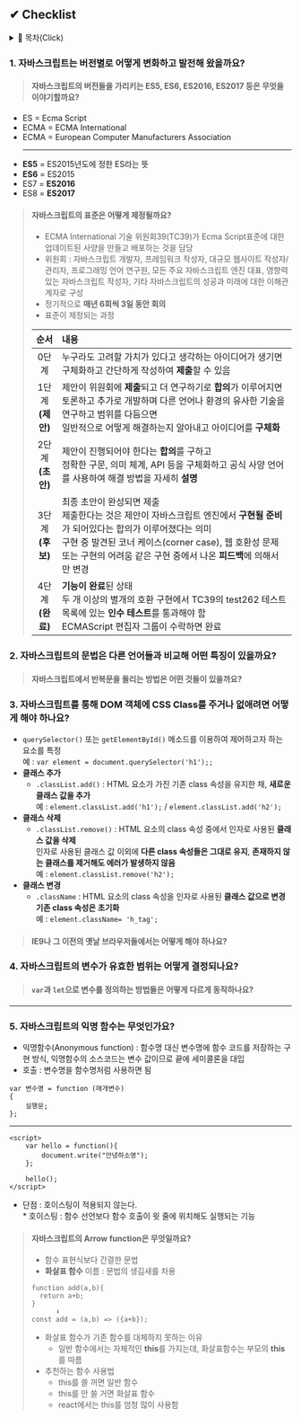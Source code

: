 ## ✔ Checklist

<details>
<summary>📄 목차(Click)</summary>

　　⭐ [자바스크립트 버전별 변화](#1-자바스크립트는-버전별로-어떻게-변화하고-발전해-왔을까요)<br>
　　　　　▫ [자바스크립트 버전](#자바스크립트의-버전들을-가리키는-es5-es6-es2016-es2017-등은-무엇을-이야기할까요)<br>
　　　　　▫ [자바스크립트 표준](#자바스크립트의-표준은-어떻게-제정될까요)<br>
　　⭐ [자바스크립트 문법](#2-자바스크립트의-문법은-다른-언어들과-비교해-어떤-특징이-있을까요)<br>
　　　　　▫ [자바스크립트 반복문](#자바스크립트에서-반복문을-돌리는-방법은-어떤-것들이-있을까요)<br>
　　⭐ [자바스크립트 DOM객체 CSS Class](#3-자바스크립트를-통해-dom-객체에-css-class를-주거나-없애려면-어떻게-해야-하나요)<br>
　　　　　▫ [옛날 브라우저](#ie9나-그-이전의-옛날-브라우저들에서는-어떻게-해야-하나요)<br>
　　⭐ [자바스크립트 변수의 유효범위](#4-자바스크립트의-변수가-유효한-범위는-어떻게-결정되나요)<br>
　　　　　▫ [자바스크립트 변수 정의](#var과-let으로-변수를-정의하는-방법들은-어떻게-다르게-동작하나요)<br>
　　⭐ [자바스크립트의 익명함수](#5-자바스크립트의-익명-함수는-무엇인가요)<br>
　　　　　▫ [Qrrow function](#자바스크립트의-arrow-function은-무엇일까요)<br>
</details>

### **1. 자바스크립트는 버전별로 어떻게 변화하고 발전해 왔을까요?**
> #### **자바스크립트의 버전들을 가리키는 ES5, ES6, ES2016, ES2017 등은 무엇을 이야기할까요?**
- ES = Ecma Script
- ECMA = ECMA International
- ECMA = European Computer Manufacturers Association
  <hr>
- **ES5** = ES2015년도에 정한 ES라는 뜻
- **ES6** = ES2015
- ES7 = **ES2016**
- ES8 = **ES2017**
> #### **자바스크립트의 표준은 어떻게 제정될까요?**
> - ECMA International 기술 위원회39(TC39)가 Ecma Script표준에 대한 업데이트된 사양을 만들고 배포하는 것을 담당
> - 위원회 : 자바스크립트 개발자, 프레임워크 작성자, 대규모 웹사이트 작성자/관리자, 프로그래밍 언어 연구원, 모든 주요 자바스크립트 엔진 대표, 영향력 있는 자바스크립트 작성자, 기타 자바스크립트의 성공과 미래에 대한 이해관계자로 구성
> - 정기적으로 **매년 6회씩 3일 동안 회의**
> - 표준이 제정되는 과정
> 
> |순서|내용|
> |:-:|:--|
> |0단계|누구라도 고려할 가치가 있다고 생각하는 아이디어가 생기면 구체화하고 간단하게 작성하여 **제출**할 수 있음|
> |1단계<br>**(제안)**|제안이 위원회에 **제출**되고 더 연구하기로 **합의**가 이루어지면<br>토론하고 추가로 개발하며 다른 언어나 환경의 유사한 기술을 연구하고 범위를 다듬으면<br> 일반적으로 어떻게 해결하는지 알아내고 아이디어를 **구체화**|
> |2단계<br>**(초안)**|제안이 진행되어야 한다는 **합의**를 구하고<br>정확한 구문, 의미 체계, API 등을 구체화하고 공식 사양 언어를 사용하여 해결 방법을 자세히 **설명**|
> |3단계<br>**(후보)**|최종 초안이 완성되면 제출<br>제출한다는 것은 제안이 자바스크립트 엔진에서 **구현될 준비**가 되어있다는 합의가 이루어졌다는 의미<br>구현 중 발견된 코너 케이스(corner case), 웹 호환성 문제 또는 구현의 어려움 같은 구현 중에서 나온 **피드백**에 의해서만 변경|
> |4단계<br>**(완료)**|**기능이 완료**된 상태<br>두 개 이상의 별개의 호환 구현에서 TC39의 test262 테스트 목록에 있는 **인수 테스트**를 통과해야 함<br>ECMAScript 편집자 그룹이 수락하면 완료|



### **2. 자바스크립트의 문법은 다른 언어들과 비교해 어떤 특징이 있을까요?**

> #### **자바스크립트에서 반복문을 돌리는 방법은 어떤 것들이 있을까요?**




### **3. 자바스크립트를 통해 DOM 객체에 CSS Class를 주거나 없애려면 어떻게 해야 하나요?**
- `querySelector()` 또는 `getElementById()` 메소드를 이용하여 제어하고자 하는 요소를 특정<br>예 : `var element = document.querySelector('h1');;`
- **클래스 추가**
  - `.classList.add()` : HTML 요소가 가진 기존 class 속성을 유지한 채, **새로운 클래스 값을 추가**<br>예 : `element.classList.add('h1');` / `element.classList.add('h2');`
- **클래스 삭제**
  - `.classList.remove()` : HTML 요소의 class 속성 중에서 인자로 사용된 **클래스 값을 삭제**<br> 인자로 사용된 클래스 값 이외에 **다른 class 속성들은 그대로 유지**, **존재하지 않는 클래스를 제거해도 에러가 발생하지 않음**<br>예 : `element.classList.remove('h2');`
- **클래스 변경**
  - `.className` : HTML 요소의 class 속성을 인자로 사용된 **클래스 값으로 변경**<br>**기존  class 속성은 초기화**<br>예 : `element.className= 'h_tag';`
> #### **IE9나 그 이전의 옛날 브라우저들에서는 어떻게 해야 하나요?**




### **4. 자바스크립트의 변수가 유효한 범위는 어떻게 결정되나요?**

> #### **`var`과 `let`으로 변수를 정의하는 방법들은 어떻게 다르게 동작하나요?**



---

### **5. 자바스크립트의 익명 함수는 무엇인가요?**
- 익명함수(Anonymous function) : 함수명 대신 변수명에 함수 코드를 저장하는 구현 방식, 익명함수의 소스코드는 변수 값이므로 끝에 세미콜론을 대입
- 호출 : 변수명을 함수명처럼 사용하면 됨
```
var 변수명 = function (매개변수)
{
    실행문;
};
```
---
```
<script>
    var hello = function(){
        document.write("안녕하소영");
    };

    hello();
</script>
```
- 단점 : 호이스팅이 적용되지 않는다.<br>* 호이스팅 : 함수 선언보다 함수 호출이 윗 줄에 위치해도 실행되는 기능


> #### **자바스크립트의 Arrow function은 무엇일까요?**
> - 함수 표현식보다 간결한 문법
> - **화살표 함수** 이름 : 문법의 생김새를 차용
> ```
> function add(a,b){
>   return a+b;
> }
>       ⬇
> const add = (a,b) => ({a+b});
> ```
> - 화살표 함수가 기존 함수를 대체하지 못하는 이유
>   - 일반 함수에서는 자체적인 **this**를 가지는데, 화살표함수는 부모의 **this**를 따름
> - 추천하는 함수 사용법
>   - this를 쓸 꺼면 일반 함수
>   - this를 안 쓸 거면 화살표 함수
>   - react에서는 this를 엄청 많이 사용함